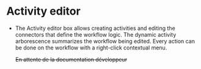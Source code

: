 <!--
author:
    - 'Jérôme Bogaerts'
created_at: '2012-03-29 16:11:29'
updated_at: '2013-03-13 14:31:53'
tags:
    - 'Process Authoring'
-->

Activity editor
===============

-   The Activity editor box allows creating activities and editing the connectors that define the workflow logic. The dynamic activity arborescence summarizes the workflow being edited. Every action can be done on the workflow with a right-click contextual menu.<br/>

    ~~En attente de la documentation développeur~~


